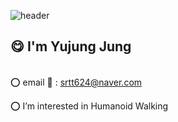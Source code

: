 ![header](https://capsule-render.vercel.app/api?type=venom&height=150&color=gradient&text=YU%20JUNG&fontSize=25&desc=yujung24&descSize=12&descAlignY=59&fontAlignY=46)


## :yum: I'm Yujung Jung 


<div>
  
  <br> :o: email :email: : srtt624@naver.com
  

  :o: I’m interested in Humanoid Walking    
  <dir>
  
  <!-- :o: **contact** -->
  
  <!-- [<img align="left" alt="yujung | Instagram" width="48px" src="https://img.icons8.com/fluency/48/instagram-new.png" />][instagram]
  <!-- <br> [![Top Langs](https://github-readme-stats.vercel.app/api/top-langs/?username=yujung24&layout=compact)](https://github.com/yujung24/github-readme-stats) <br> -->
  <!--[instagram]: https://instagram.com/u_u.jng -->
</div>
  

  




<!--
**yujung24/yujung24** is a ✨ _special_ ✨ repository because its `README.md` (this file) appears on your GitHub profile.

Here are some ideas to get you started:

- 🔭 I’m currently working on ...
- 🌱 I’m currently learning ...
- 👯 I’m looking to collaborate on ...
- 🤔 I’m looking for help with ...
- 💬 Ask me about ...
- 📫 How to reach me: ...
- 😄 Pronouns: ...
- ⚡ Fun fact: ...
-->

